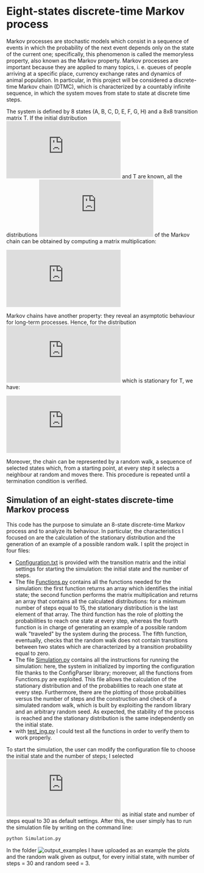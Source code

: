 # Eight-states discrete-time Markov process 
Markov processes are stochastic models which consist in a sequence of events in which the probability of the next event depends only on the state of the current one; 
specifically, this phenomenon is called the memoryless property, also known as the Markov property. Markov processes are important because they are applied to many topics, 
i. e. queues of people arriving at a specific place, currency exchange rates and dynamics of animal population. 
In particular, in this project will be considered a discrete-time Markov chain (DTMC), which is characterized by a countably infinite sequence, in which the system 
moves from state to state at discrete time steps.

The system is defined by 8 states (A, B, C, D, E, F, G, H) and a 8x8 transition matrix T. If the initial distribution ![mu0](https://latex.codecogs.com/gif.latex?%5Cmu%5E0)
and T are known, all the distributions ![muk](https://latex.codecogs.com/gif.latex?%5Cmu%5E1%2C%20%5Cmu%5E2%2C%20...%2C%20%5Cmu%5Ek) of the Markov 
chain can be obtained  by computing a matrix multiplication:

![matrmult](https://latex.codecogs.com/gif.latex?%5Cmu%5En%20%3D%20%5Cmu%5E0%20T%5En)

Markov chains have another property: they reveal an asymptotic behaviour for long-term processes. Hence, for the distribution ![pi](https://latex.codecogs.com/gif.latex?%5Cpi) 
which is stationary for T, we have: 

![statdistr](https://latex.codecogs.com/gif.latex?%5Cmu%5En%20%5Crightarrow%20%5Cpi)

Moreover, the chain can be represented by a random walk, a sequence of selected states which, from a starting point, at every step it selects a neighbour at random and 
moves there. This procedure is repeated until a termination condition is verified.  

## Simulation of an eight-states discrete-time Markov process

This code has the purpose to simulate an 8-state discrete-time Markov process and to analyze its behaviour. In particular, the characteristics I focused on are the calculation
of the stationary distribution and the generation of an example of a possible random walk.
I split the project in four files: 

* [Configuration.txt](https://github.com/cristinamariani/Markov_process_Simulation/blob/master/Configuration.txt) is provided with the transition matrix and the initial settings for starting the simulation: the initial state and the number of steps.
* The file [Functions.py](https://github.com/cristinamariani/Markov_process_Simulation/blob/master/Functions.py) contains all the functions needed for the simulation: the first function returns an array which identifies the initial state; the second function performs the matrix multiplication and returns an array that contains all the 
calculated distributions: for a minimum number of steps equal to 15, the stationary distribution is the last element of that array. The third function has the role of plotting
the probabilities to reach one state at every step, whereas the fourth function is in charge of generating an example of a possible random walk "traveled" by the system
during the process. The fifth function, eventually, checks that the random walk does not contain transitions between two states which are characterized by a transition probability equal to zero.
* The file [Simulation.py](https://github.com/cristinamariani/Markov_process_Simulation/blob/master/Simulation.py) contains all the instructions for running the simulation: 
here, the system in initialized by importing the configuration file thanks to the ConfigParser library; moreover, all the functions from Functions.py are exploited. This 
file allows the calculation of the stationary distribution and of the probabilities to reach one state at every step. Furthermore, there are the plotting of those probabilities versus the number of steps and the construction and check of a simulated random walk, which is built by exploiting the random library and an arbitrary random seed. As expected, the stability of the process is reached and the stationary distribution is the same independently on the initial state. 
* with [test_ing.py](https://github.com/cristinamariani/Markov_process_Simulation/blob/master/test_ing.py) I could test all the functions in order to verify them to work
properly.

To start the simulation, the user can modify the configuration file to choose the initial state and the number of steps; I selected ![A](https://latex.codecogs.com/gif.latex?A) as initial state and number of steps equal to 30 as default settings. After this, the user simply has to run the simulation file by writing on the command line: 

```bash
python Simulation.py
```

In the folder ![output_examples](https://github.com/cristinamariani/Markov_process_Simulation/tree/master/output_examples) I have uploaded as an example the plots and the random walk given as output, for every initial state, with number of steps = 30 and random seed = 3.  



